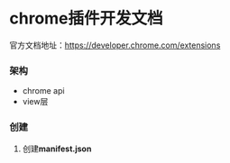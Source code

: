 # chrome插件开发文档

官方文档地址：https://developer.chrome.com/extensions

### 架构

- chrome api
- view层

### 创建

1. 创建**manifest.json**

